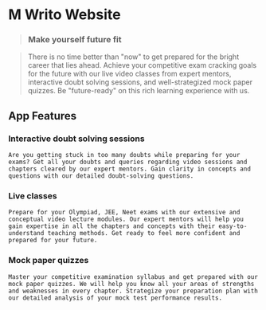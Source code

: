# M Writo Website


> ### Make yourself future fit

>There is no time better than "now" to get prepared for the bright career that lies ahead. Achieve your competitive exam cracking goals for the future with our live video classes from expert mentors, interactive doubt solving sessions, and well-strategized mock paper quizzes. Be "future-ready" on this rich learning experience with us. 


## App Features

### Interactive doubt solving sessions

```Are you getting stuck in too many doubts while preparing for your exams? Get all your doubts and queries regarding video sessions and chapters cleared by our expert mentors. Gain clarity in concepts and questions with our detailed doubt-solving questions.```

### Live classes

```Prepare for your Olympiad, JEE, Neet exams with our extensive and conceptual video lecture modules. Our expert mentors will help you gain expertise in all the chapters and concepts with their easy-to-understand teaching methods. Get ready to feel more confident and prepared for your future.```

### Mock paper quizzes

`Master your competitive examination syllabus and get prepared with our mock paper quizzes. We will help you know all your areas of strengths and weaknesses in every chapter. Strategize your preparation plan with our detailed analysis of your mock test performance results.`